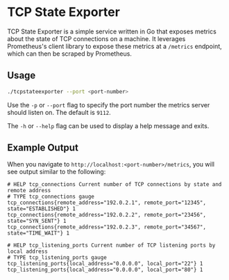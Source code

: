# TCP State Exporter

TCP State Exporter is a simple service written in Go that exposes metrics about the state of TCP connections on a machine. It leverages Prometheus's client library to expose these metrics at a `/metrics` endpoint, which can then be scraped by Prometheus.

## Usage

```sh
./tcpstateexporter --port <port-number>
```

Use the `-p` or `--port` flag to specify the port number the metrics server should listen on. The default is `9112`.

The `-h` or `--help` flag can be used to display a help message and exits.

## Example Output

When you navigate to `http://localhost:<port-number>/metrics`, you will see output similar to the following:

```
# HELP tcp_connections Current number of TCP connections by state and remote address
# TYPE tcp_connections gauge
tcp_connections{remote_address="192.0.2.1", remote_port="12345", state="ESTABLISHED"} 1
tcp_connections{remote_address="192.0.2.2", remote_port="23456", state="SYN_SENT"} 1
tcp_connections{remote_address="192.0.2.3", remote_port="34567", state="TIME_WAIT"} 1

# HELP tcp_listening_ports Current number of TCP listening ports by local address
# TYPE tcp_listening_ports gauge
tcp_listening_ports{local_address="0.0.0.0", local_port="22"} 1
tcp_listening_ports{local_address="0.0.0.0", local_port="80"} 1
```
